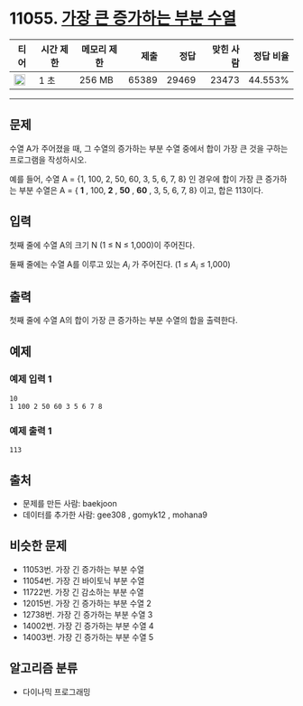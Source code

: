 # 11055. [가장 큰 증가하는 부분 수열](https://www.acmicpc.net/problem/11055)

| 티어                                                                 | 시간 제한 | 메모리 제한 |  제출 |  정답 | 맞힌 사람 | 정답 비율 |
| -------------------------------------------------------------------- | --------- | ----------- | ----: | ----: | --------: | --------: |
| <img src="https://static.solved.ac/tier_small/9.svg" width="20px" /> | 1 초      | 256 MB      | 65389 | 29469 |     23473 |   44.553% |

---

## 문제

수열 A가 주어졌을 때, 그 수열의 증가하는 부분 수열 중에서 합이 가장 큰 것을 구하는 프로그램을 작성하시오.

예를 들어, 수열 A = {1, 100, 2, 50, 60, 3, 5, 6, 7, 8} 인 경우에 합이 가장 큰 증가하는 부분 수열은 A = { **1** , 100, **2** , **50** , **60** , 3, 5, 6, 7, 8} 이고, 합은 113이다.

## 입력

첫째 줄에 수열 A의 크기 N (1 ≤ N ≤ 1,000)이 주어진다.

둘째 줄에는 수열 A를 이루고 있는 $A_{i}$
가 주어진다. (1 ≤ $A_{i}$
≤ 1,000)

## 출력

첫째 줄에 수열 A의 합이 가장 큰 증가하는 부분 수열의 합을 출력한다.

## 예제

### 예제 입력 1

```
10
1 100 2 50 60 3 5 6 7 8
```

### 예제 출력 1

```
113
```

## 출처

- 문제를 만든 사람: baekjoon
- 데이터를 추가한 사람: gee308 , gomyk12 , mohana9

## 비슷한 문제

- 11053번. 가장 긴 증가하는 부분 수열
- 11054번. 가장 긴 바이토닉 부분 수열
- 11722번. 가장 긴 감소하는 부분 수열
- 12015번. 가장 긴 증가하는 부분 수열 2
- 12738번. 가장 긴 증가하는 부분 수열 3
- 14002번. 가장 긴 증가하는 부분 수열 4
- 14003번. 가장 긴 증가하는 부분 수열 5

## 알고리즘 분류

- 다이나믹 프로그래밍
